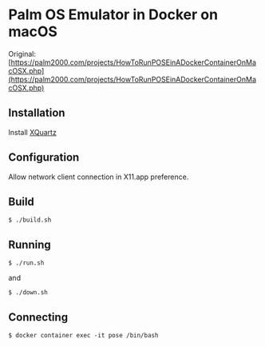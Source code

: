 # Palm OS Emulator in Docker on macOS


Original: [https://palm2000.com/projects/HowToRunPOSEinADockerContainerOnMacOSX.php](https://palm2000.com/projects/HowToRunPOSEinADockerContainerOnMacOSX.php)


## Installation

Install [XQuartz](https://www.xquartz.org)


## Configuration

Allow network client connection in X11.app preference.


## Build

```
$ ./build.sh
```


## Running

```
$ ./run.sh
```

and

```
$ ./down.sh
```


## Connecting

```
$ docker container exec -it pose /bin/bash
```
